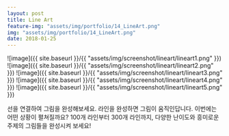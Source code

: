 ```yaml
---
layout: post
title: Line Art
feature-img: "assets/img/portfolio/14_LineArt.png"
img: "assets/img/portfolio/14_LineArt.png"
date: 2018-01-25
---
```


![image]({{ site.baseurl }}/{{ "assets/img/screenshot/lineart/lineart1.png" }}) ![image]({{ site.baseurl }}/{{ "assets/img/screenshot/lineart/lineart2.png" }}) ![image]({{ site.baseurl }}/{{ "assets/img/screenshot/lineart/lineart3.png" }}) ![image]({{ site.baseurl }}/{{ "assets/img/screenshot/lineart/lineart4.png" }}) ![image]({{ site.baseurl }}/{{ "assets/img/screenshot/lineart/lineart5.png" }})

선을 연결하여 그림을 완성해보세요. 
라인을 완성하면 그림이 움직인답니다.
이번에는 어떤 상황이 펼쳐질까요?
100개 라인부터 300개 라인까지, 다양한 난이도와 흥미로운 주제의 그림들을 완성시켜 보세요!

